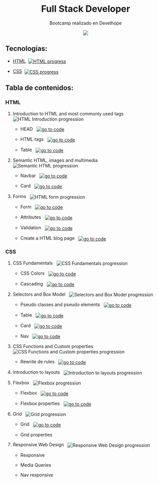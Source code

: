 <h1 align="center">Full Stack Developer</h1>
<p align="center">Bootcamp realizado en Develhope</p>
<p align="center"><img src="https://blog.develhope.co/content/images/2023/03/develhope-blu-11-1.png"/></p> 

## Tecnologías:

- [HTML](#HTML)&nbsp;&nbsp;[<img src="https://img.shields.io/badge/progress-100%25-green" align="center" alt="HTML progress">](#HTML)

- [CSS](#CSS)&nbsp;&nbsp;[<img src="https://img.shields.io/badge/progress-64%25-yellow" align="center" alt="CSS progress">](#CSS)

## Tabla de contenidos:

### HTML

1. Introduction to HTML and most commonly used tags &nbsp;&nbsp;<img src="https://img.shields.io/badge/progress-100%25-green" align="center" alt="HTML Introduction progression">
    - HEAD
        &nbsp;&nbsp;[<img src="https://img.shields.io/badge/go%20to%20code-grey" align="center" alt="go to code">](https://github.com/jm-jesusm/Develhope/tree/html-exercises/html/es1)
      
    - HTML tags
        &nbsp;&nbsp;[<img src="https://img.shields.io/badge/go%20to%20code-grey" align="center" alt="go to code">](https://github.com/jm-jesusm/Develhope/tree/html-exercises/html/es2)
      
    - Table
        &nbsp;&nbsp;[<img src="https://img.shields.io/badge/go%20to%20code-grey" align="center" alt="go to code">](https://github.com/jm-jesusm/Develhope/tree/html-exercises/html/es3)
      
2. Semantic HTML, images and multimedia &nbsp;&nbsp;<img src="https://img.shields.io/badge/progress-100%25-green" align="center" alt="Semantic HTML progression">
    - Navbar
        &nbsp;&nbsp;[<img src="https://img.shields.io/badge/go%20to%20code-grey" align="center" alt="go to code">](https://github.com/jm-jesusm/Develhope/tree/html-exercises/html/es4)
      
    - Card
        &nbsp;&nbsp;[<img src="https://img.shields.io/badge/go%20to%20code-grey" align="center" alt="go to code">](https://github.com/jm-jesusm/Develhope/tree/html-exercises/html/es5)
      
3. Forms &nbsp;&nbsp;<img src="https://img.shields.io/badge/progress-100%25-green" align="center" alt="HTML form progression">
    - Form 
        &nbsp;&nbsp;[<img src="https://img.shields.io/badge/go%20to%20code-grey" align="center" alt="go to code">](https://github.com/jm-jesusm/Develhope/tree/html-exercises/html/es6)
      
    - Attributes 
        &nbsp;&nbsp;[<img src="https://img.shields.io/badge/go%20to%20code-grey" align="center" alt="go to code">](https://github.com/jm-jesusm/Develhope/tree/html-exercises/html/es7)
      
    - Validation 
        &nbsp;&nbsp;[<img src="https://img.shields.io/badge/go%20to%20code-grey" align="center" alt="go to code">](https://github.com/jm-jesusm/Develhope/tree/html-exercises/html/es8)
      
    - Create a HTML blog page 
        &nbsp;&nbsp;[<img src="https://img.shields.io/badge/go%20to%20code-grey" align="center" alt="go to code">](https://github.com/jm-jesusm/Develhope/tree/html-exercises/html/es9)

### CSS

1. CSS Fundamentals &nbsp;&nbsp;<img src="https://img.shields.io/badge/progress-100%25-green" align="center" alt="CSS Fundamentals progression">
    - CSS Colors
        &nbsp;&nbsp;[<img src="https://img.shields.io/badge/go%20to%20code-grey" align="center" alt="go to code">](https://github.com/jm-jesusm/Develhope/tree/css-exercises/css/es1)
      
    - Cascading 
        &nbsp;&nbsp;[<img src="https://img.shields.io/badge/go%20to%20code-grey" align="center" alt="go to code">](https://github.com/jm-jesusm/Develhope/tree/css-exercises/css/es2)
      
2. Selectors and Box Model &nbsp;&nbsp;<img src="https://img.shields.io/badge/progress-100%25-green" align="center" alt="Selectors and Box Model progression">
    - Pseudo classes and pseudo elements
      &nbsp;&nbsp;[<img src="https://img.shields.io/badge/go%20to%20code-grey" align="center" alt="go to code">](https://github.com/jm-jesusm/Develhope/tree/css-exercises/css/es3)

    - Table
      &nbsp;&nbsp;[<img src="https://img.shields.io/badge/go%20to%20code-grey" align="center" alt="go to code">](https://github.com/jm-jesusm/Develhope/tree/css-exercises/css/es4)

    - Card
      &nbsp;&nbsp;[<img src="https://img.shields.io/badge/go%20to%20code-grey" align="center" alt="go to code">](https://github.com/jm-jesusm/Develhope/tree/css-exercises/css/es5)

    - Nav
      &nbsp;&nbsp;[<img src="https://img.shields.io/badge/go%20to%20code-grey" align="center" alt="go to code">](https://github.com/jm-jesusm/Develhope/tree/css-exercises/css/es6)
      
3. CSS Functions and Custom properties &nbsp;&nbsp;<img src="https://img.shields.io/badge/progress-100%25-green" align="center" alt="CSS Functions and Custom properties progression">
    - Rewrite de rules
      &nbsp;&nbsp;[<img src="https://img.shields.io/badge/go%20to%20code-grey" align="center" alt="go to code">](https://github.com/jm-jesusm/Develhope/tree/css-exercises/css/es7)

4. Introduction to layouts &nbsp;&nbsp;<img src="https://img.shields.io/badge/progress-100%25-green" align="center" alt="Introduction to layouts progression">

5. Flexbox &nbsp;&nbsp;<img src="https://img.shields.io/badge/progress-100%25-green" align="center" alt="Flexbox progression">
    - Flexbox
      &nbsp;&nbsp;[<img src="https://img.shields.io/badge/go%20to%20code-grey" align="center" alt="go to code">](https://github.com/jm-jesusm/Develhope/tree/css-exercises/css/es8)

    - Flexbox properties
      &nbsp;&nbsp;[<img src="https://img.shields.io/badge/go%20to%20code-grey" align="center" alt="go to code">](https://github.com/jm-jesusm/Develhope/tree/css-exercises/css/es9)

6. Grid &nbsp;&nbsp;<img src="https://img.shields.io/badge/progress-50%25-yellow" align="center" alt="Grid progression">
    - Grid
      &nbsp;&nbsp;[<img src="https://img.shields.io/badge/go%20to%20code-grey" align="center" alt="go to code">](https://github.com/jm-jesusm/Develhope/tree/css-exercises/css/es10)

    - Grid properties

7. Responsive Web Design &nbsp;&nbsp;<img src="https://img.shields.io/badge/progress-0%25-darkred" align="center" alt="Responsive Web Design progression">
    - Responsive

    - Media Queries

    - Nav responsive